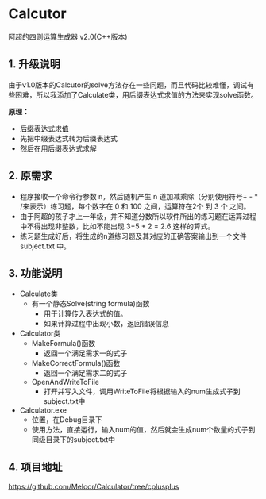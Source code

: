 # Calcutor
阿超的四则运算生成器 v2.0(C++版本)
## 1. 升级说明
由于v1.0版本的Calcutor的solve方法存在一些问题，而且代码比较难懂，调试有些困难，所以我添加了Calculate类，用后缀表达式求值的方法来实现solve函数。

**原理：**
* [后缀表达式求值](https://blog.csdn.net/Meloor/article/details/86755633)
* 先把中缀表达式转为后缀表达式
* 然后在用后缀表达式求解
## 2. 原需求
* 程序接收一个命令行参数 n，然后随机产生 n 道加减乘除（分别使用符号+ - * /来表示）练习题，每个数字在 0 和 100 之间，运算符在2个 到 3 个 之间。
* 由于阿超的孩子才上一年级，并不知道分数所以软件所出的练习题在运算过程中不得出现非整数，比如不能出现 3÷5 + 2 = 2.6 这样的算式。
* 练习题生成好后，将生成的n道练习题及其对应的正确答案输出到一个文件 subject.txt 中。
## 3. 功能说明

- Calculate类
	* 有一个静态Solve(string formula)函数
		* 用于计算传入表达式的值。
		* 如果计算过程中出现小数，返回错误信息
- Calculator类
	* 	MakeFormula()函数
		* 返回一个满足需求一的式子
	*  	MakeCorrectFormula()函数
		* 返回一个满足需求二的式子
	* 	OpenAndWriteToFile
		* 打开并写入文件，调用WriteToFile将根据输入的num生成式子到subject.txt中
- Calculator.exe
	*	位置，在Debug目录下
	*	使用方法，直接运行，输入num的值，然后就会生成num个数量的式子到同级目录下的subject.txt中

## 4. 项目地址
https://github.com/Meloor/Calculator/tree/cplusplus

